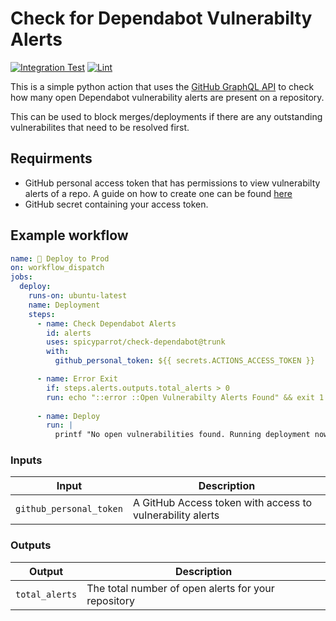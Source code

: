 # Check for Dependabot Vulnerabilty Alerts

[![Integration Test](https://github.com/spicyparrot/check-dependabot/actions/workflows/integration.yml/badge.svg?branch=trunk)](https://github.com/spicyparrot/check-dependabot/actions/workflows/integration.yml)
[![Lint](https://github.com/spicyparrot/check-dependabot/actions/workflows/python.yml/badge.svg)](https://github.com/spicyparrot/check-dependabot/actions/workflows/python.yml)

This is a simple python action that uses the [GitHub GraphQL API](https://docs.github.com/en/graphql/reference/objects#repositoryvulnerabilityalert) to check how many open Dependabot vulnerability alerts are present on a repository.

This can be used to block merges/deployments if there are any outstanding vulnerabilites that need to be resolved first.

## Requirments

- GitHub personal access token that has permissions to view vulnerabilty alerts of a repo. A guide on how to create one can be found [here](https://docs.github.com/en/enterprise-server@3.4/authentication/keeping-your-account-and-data-secure/creating-a-personal-access-token)
- GitHub secret containing your access token.

## Example workflow

```yaml
name: 🚀 Deploy to Prod
on: workflow_dispatch
jobs:
  deploy:
    runs-on: ubuntu-latest
    name: Deployment
    steps:
      - name: Check Dependabot Alerts
        id: alerts
        uses: spicyparrot/check-dependabot@trunk
        with:
          github_personal_token: ${{ secrets.ACTIONS_ACCESS_TOKEN }}  

      - name: Error Exit
        if: steps.alerts.outputs.total_alerts > 0
        run: echo "::error ::Open Vulnerabilty Alerts Found" && exit 1
      
      - name: Deploy
        run: |
          printf "No open vulnerabilities found. Running deployment now..."
```

### Inputs

| Input                                             | Description                                        |
|------------------------------------------------------|-----------------------------------------------|
| `github_personal_token`  | A GitHub Access token with access to vulnerability alerts    |

### Outputs

| Output                                             | Description                                        |
|------------------------------------------------------|-----------------------------------------------|
| `total_alerts`  | The total number of open alerts for your repository    |
